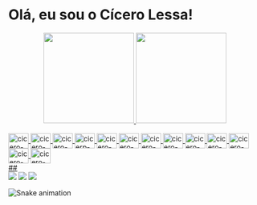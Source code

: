 <h1>
  Olá, eu sou o Cícero Lessa!
</h1>

<div align="center">
  <a href="https://github.com/cicerolessa">
  <img height="180em" src="https://github-readme-stats.vercel.app/api?username=cicerolessa&show_icons=true&theme=merko&include_all_commits=true&count_private=true"/>
  <img height="180em" src="https://github-readme-stats.vercel.app/api/top-langs/?username=cicerolessa&layout=compact&langs_count=7&theme=merko"/>
</div>
    
<div style="display: inline_block"><br>
  <img align="center" alt="cicero-html" height="30" width="40" src="https://cdn.jsdelivr.net/gh/devicons/devicon/icons/html5/html5-plain-wordmark.svg">
  <img align="center" alt="cicero-css3" height="30" width="40" src="https://cdn.jsdelivr.net/gh/devicons/devicon/icons/css3/css3-plain-wordmark.svg">  
  <img align="center" alt="cicero-js" height="30" width="40" src="https://cdn.jsdelivr.net/gh/devicons/devicon/icons/javascript/javascript-original.svg">
  <img align="center" alt="cicerp-ts" height="30" width="40" src="https://cdn.jsdelivr.net/gh/devicons/devicon/icons/typescript/typescript-original.svg">
  <img align="center" alt="cicero-React" height="30" width="40" src="https://cdn.jsdelivr.net/gh/devicons/devicon/icons/python/python-plain-wordmark.svg">
  <img align="center" alt="cicero-Python" height="30" width="40" src="https://cdn.jsdelivr.net/gh/devicons/devicon/icons/react/react-original-wordmark.svg">
  <img align="center" alt="cicero-node" height="30" width="40" src="https://cdn.jsdelivr.net/gh/devicons/devicon/icons/nodejs/nodejs-original.svg">
  <img align="center" alt="cicero-express" height="30" width="40" src="https://cdn.jsdelivr.net/gh/devicons/devicon/icons/express/express-original.svg">
  <img align="center" alt="cicero-postgreslq" height="30" width="40" src="https://cdn.jsdelivr.net/gh/devicons/devicon/icons/postgresql/postgresql-plain-wordmark.svg">
  <img align="center" alt="cicero-redux" height="30" width="40" src="https://cdn.jsdelivr.net/gh/devicons/devicon/icons/redux/redux-original.svg">                 
  <img align="center" alt="cicero-express" height="30" width="40" src="https://cdn.jsdelivr.net/gh/devicons/devicon/icons/mongodb/mongodb-original-wordmark.svg"> 
  <img align="center" alt="cicero-mongo" height="30" width="40" src="https://cdn.jsdelivr.net/gh/devicons/devicon/icons/django/django-plain.svg"> 
  <img align="center" alt="cicero-amazon" height="30" width="40" src="https://cdn.jsdelivr.net/gh/devicons/devicon/icons/amazonwebservices/amazonwebservices-plain-wordmark.svg"> 
</div>
 ##   
<div> 
   <a href="https://instagram.com/cicerolessasantos" target="_blank"><img src="https://img.shields.io/badge/Instagram-E4405F?style=for-the-badge&logo=instagram&logoColor=white"></a>
    <a href = "mailto:cicerolessa@gmail.com" target="_blank"><img src="https://img.shields.io/badge/Gmail-D14836?style=for-the-badge&logo=gmail&logoColor=white"></a>
  <a href="https://www.linkedin.com/in/cicerolessa" target="_blank"><img src="https://img.shields.io/badge/LinkedIn-0077B5?style=for-the-badge&logo=linkedin&logoColor=white"></a> 
  
  ![Snake animation](https://github.com/cicerolessa/cicerolessa/blob/output/github-contribution-grid-snake.svg)   
</div>
